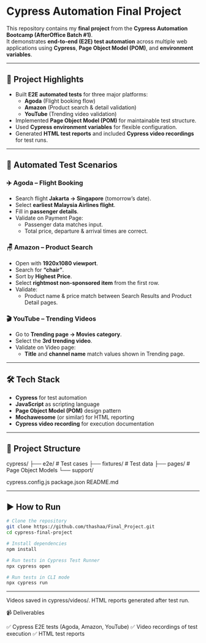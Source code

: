 # Cypress Automation Final Project

This repository contains my **final project** from the **Cypress Automation Bootcamp (AfterOffice Batch #1)**.  
It demonstrates **end-to-end (E2E) test automation** across multiple web applications using **Cypress**, **Page Object Model (POM)**, and **environment variables**.

---

## 🌟 Project Highlights
- Built **E2E automated tests** for three major platforms:  
  - **Agoda** (Flight booking flow)  
  - **Amazon** (Product search & detail validation)  
  - **YouTube** (Trending video validation)  
- Implemented **Page Object Model (POM)** for maintainable test structure.  
- Used **Cypress environment variables** for flexible configuration.  
- Generated **HTML test reports** and included **Cypress video recordings** for test runs.  

---

## 🔎 Automated Test Scenarios

### ✈️ Agoda – Flight Booking
- Search flight **Jakarta → Singapore** (tomorrow’s date).  
- Select **earliest Malaysia Airlines flight**.  
- Fill in **passenger details**.  
- Validate on Payment Page:  
  - Passenger data matches input.  
  - Total price, departure & arrival times are correct.  

### 🪑 Amazon – Product Search
- Open with **1920x1080 viewport**.  
- Search for **“chair”**.  
- Sort by **Highest Price**.  
- Select **rightmost non-sponsored item** from the first row.  
- Validate:  
  - Product name & price match between Search Results and Product Detail pages.  

### 🎬 YouTube – Trending Videos
- Go to **Trending page → Movies category**.  
- Select the **3rd trending video**.  
- Validate on Video page:  
  - **Title** and **channel name** match values shown in Trending page.  

---

## 🛠️ Tech Stack
- **Cypress** for test automation  
- **JavaScript** as scripting language  
- **Page Object Model (POM)** design pattern  
- **Mochawesome** (or similar) for HTML reporting  
- **Cypress video recording** for execution documentation  

---

## 📂 Project Structure
cypress/
├── e2e/ # Test cases
├── fixtures/ # Test data
├── pages/ # Page Object Models
└── support/

cypress.config.js
package.json
README.md

---

## ▶️ How to Run
```bash
# Clone the repository
git clone https://github.com/thashaa/Final_Project.git
cd cypress-final-project

# Install dependencies
npm install

# Run tests in Cypress Test Runner
npx cypress open

# Run tests in CLI mode
npx cypress run
```
---
Videos saved in cypress/videos/.
HTML reports generated after test run.

📹 Deliverables

✅ Cypress E2E tests (Agoda, Amazon, YouTube)
✅ Video recordings of test execution
✅ HTML test reports

